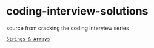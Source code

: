 # coding-interview-solutions
source from cracking the coding interview series

<style> a:hover {text-transform: none;  }</style>
<a href="https://github.com/megrela/coding-interview-solutions/blob/master/src/data_structures/arrays_strings/">`Strings & Arrays`


